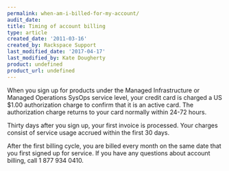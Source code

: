 ```yaml
---
permalink: when-am-i-billed-for-my-account/
audit_date:
title: Timing of account billing
type: article
created_date: '2011-03-16'
created_by: Rackspace Support
last_modified_date: '2017-04-17'
last_modified_by: Kate Dougherty
product: undefined
product_url: undefined
---
```


When you sign up for products under the Managed Infrastructure or Managed
Operations SysOps service level, your credit card is charged a US $1.00 authorization charge to confirm that it is an active card. The authorization charge returns to your card normally within 24-72 hours.

Thirty days after you sign up, your first invoice is processed. Your
charges consist of service usage accrued within the first 30 days.

After the first billing cycle, you are billed every month on the same
date that you first signed up for service. If you have any questions
about account billing, call 1 877 934 0410.
